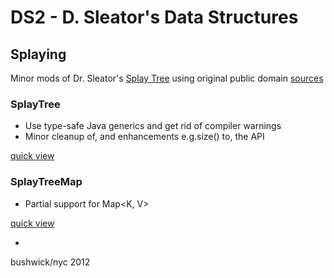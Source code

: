 # DS2 - D. Sleator's Data Structures


## Splaying

Minor mods of Dr. Sleator's [Splay Tree](http://www.link.cs.cmu.edu/splay/) using original public domain [sources](http://www.link.cs.cmu.edu/link/ftp-site/splaying/)


### SplayTree

- Use type-safe Java generics and get rid of compiler warnings
- Minor cleanup of, and enhancements e.g.size() to, the API

[quick view](https://github.com/alphazero/DS2/blob/master/src/main/java/oss/alphazero/util/ds2/SplayTree.java)

### SplayTreeMap 

- Partial support for Map<K, V> 

[quick view](https://github.com/alphazero/DS2/blob/master/src/main/java/oss/alphazero/util/ds2/SplayTreeMap.java)

-

bushwick/nyc
2012

